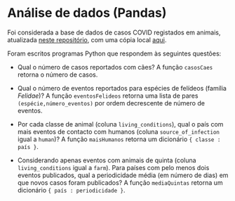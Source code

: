 # Análise de dados (Pandas)

Foi considerada a base de dados de casos COVID registados em animais, atualizada [neste repositório](https://github.com/amel-github/sars-ani), com uma cópia local [aqui](../scripts/projeto2/dados/sars_ani_data.csv).

Foram escritos programas Python que respondem às seguintes questões:

* Qual o número de casos reportados com cães?
A função `casosCaes` retorna o número de casos.
  
* Qual o número de eventos reportados para espécies de felídeos (família *Felidae*)?
A função `eventosFelideos` retorna uma lista de pares `(espécie,número_eventos)` por ordem decrescente de número de eventos.
   
* Por cada classe de animal (coluna `living_conditions`), qual o país com mais eventos de contacto com humanos (coluna `source_of_infection` igual a `human`)?
A função `maisHumanos` retorna um dicionário `{ classe : país }`.
  
* Considerando apenas eventos com animais de quinta (coluna `living_conditions` igual a `farm`). Para países com pelo menos dois eventos publicados, qual a periodicidade média (em número de dias) em que novos casos foram publicados?
A função `mediaQuintas` retorna um dicionário `{ país : periodicidade }`.
